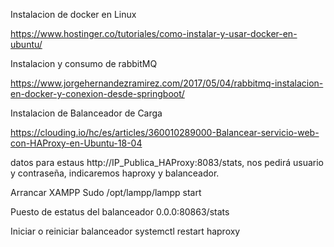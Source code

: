 Instalacion de docker en Linux

https://www.hostinger.co/tutoriales/como-instalar-y-usar-docker-en-ubuntu/


Instalacion y consumo de rabbitMQ

https://www.jorgehernandezramirez.com/2017/05/04/rabbitmq-instalacion-en-docker-y-conexion-desde-springboot/


Instalacion de Balanceador de Carga

https://clouding.io/hc/es/articles/360010289000-Balancear-servicio-web-con-HAProxy-en-Ubuntu-18-04

datos para estaus
 http://IP_Publica_HAProxy:8083/stats, nos pedirá usuario y contraseña, indicaremos haproxy y balanceador.
 
 
 Arrancar XAMPP
 Sudo /opt/lampp/lampp start
 
 Puesto de estatus del balanceador
 0.0.0:80863/stats
 
 Iniciar o reiniciar balanceador
 systemctl restart haproxy
